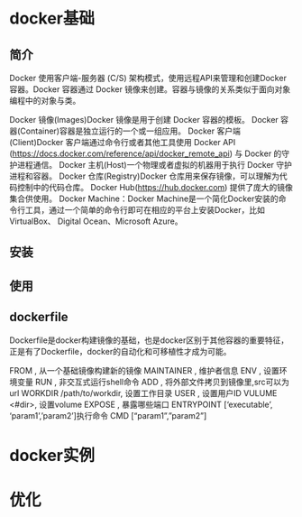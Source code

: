# docker基础

## 简介
Docker 使用客户端-服务器 \(C/S\) 架构模式，使用远程API来管理和创建Docker容器。Docker 容器通过 Docker 镜像来创建。容器与镜像的关系类似于面向对象编程中的对象与类。

Docker 镜像(Images)Docker 镜像是用于创建 Docker 容器的模板。
Docker 容器(Container)容器是独立运行的一个或一组应用。
Docker 客户端(Client)Docker 客户端通过命令行或者其他工具使用 Docker API (https://docs.docker.com/reference/api/docker_remote_api) 与 Docker 的守护进程通信。
Docker 主机(Host)一个物理或者虚拟的机器用于执行 Docker 守护进程和容器。
Docker 仓库(Registry)Docker 仓库用来保存镜像，可以理解为代码控制中的代码仓库。
Docker Hub(https://hub.docker.com) 提供了庞大的镜像集合供使用。
Docker Machine：Docker Machine是一个简化Docker安装的命令行工具，通过一个简单的命令行即可在相应的平台上安装Docker，比如VirtualBox、 Digital Ocean、Microsoft Azure。

## 




## 安装




## 使用



## dockerfile
Dockerfile是docker构建镜像的基础，也是docker区别于其他容器的重要特征，正是有了Dockerfile，docker的自动化和可移植性才成为可能。


FROM , 从一个基础镜像构建新的镜像
MAINTAINER , 维护者信息
ENV , 设置环境变量
RUN , 非交互式运行shell命令
ADD , 将外部文件拷贝到镜像里,src可以为url
WORKDIR /path/to/workdir, 设置工作目录
USER , 设置用户ID
VULUME <#dir>, 设置volume
EXPOSE , 暴露哪些端口
ENTRYPOINT [‘executable’, ‘param1’,’param2’]执行命令
CMD [“param1”,”param2”]





# docker实例



# 优化

